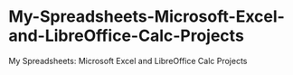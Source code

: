 # My-Spreadsheets-Microsoft-Excel-and-LibreOffice-Calc-Projects
My Spreadsheets: Microsoft Excel and LibreOffice Calc Projects
